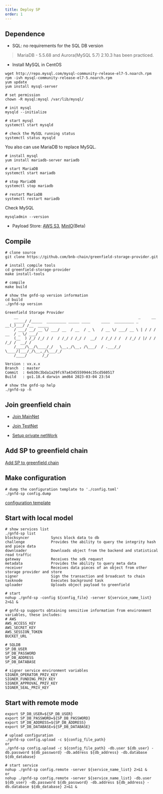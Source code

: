 ```yaml
---
title: Deploy SP
order: 1
---
```


## Dependence

* SQL: no requirements for the SQL DB version

> MariaDB - 5.5.68 and Aurora(MySQL 5.7) 2.10.3 has been practiced.

- Install MySQL in CentOS

```shell
wget http://repo.mysql.com/mysql-community-release-el7-5.noarch.rpm
rpm -ivh mysql-community-release-el7-5.noarch.rpm
yum update
yum install mysql-server

# set permission
chown -R mysql:mysql /var/lib/mysql/

# init mysql
mysqld --initialize

# start mysql
systemctl start mysqld

# check the MySQL running status
systemctl status mysqld
```

You also can use MariaDB to replace MySQL.

```shell
# install mysql
yum install mariadb-server mariadb 

# start MariaDB
systemctl start mariadb

# stop MariaDB
systemctl stop mariadb

# restart MariaDB
systemctl restart mariadb
```

Check MySQL

```shell
mysqladmin --version
```

- Payload Store: [AWS S3](https://aws.amazon.com/s3), [MinIO](https://min.io)(Beta)

## Compile

```shell
# clone source
git clone https://github.com/bnb-chain/greenfield-storage-provider.git

# install compile tools
cd greenfield-storage-provider
make install-tools 

# compile
make build

# show the gnfd-sp version information
cd build
./gnfd-sp version

Greenfield Storage Provider
    __                                                       _     __
    _____/ /_____  _________ _____ ____     ____  _________ _   __(_)___/ /__  _____
    / ___/ __/ __ \/ ___/ __  / __  / _ \   / __ \/ ___/ __ \ | / / / __  / _ \/ ___/
    (__  ) /_/ /_/ / /  / /_/ / /_/ /  __/  / /_/ / /  / /_/ / |/ / / /_/ /  __/ /
    /____/\__/\____/_/   \__,_/\__, /\___/  / .___/_/   \____/|___/_/\__,_/\___/_/
    /____/       /_/

Version : vx.x.x
Branch  : master
Commit  : 6eb30c3bda1a29fc97a4345559944c35cd560517
Build   : go1.18.4 darwin amd64 2023-03-04 23:54

# show the gnfd-sp help
./gnfd-sp -h
```

## Join greenfield chain

- [Join MainNet](https://github.com/bnb-chain/greenfield-docs/blob/master/src/guide/greenfield-blockchain/run-node/run-mainnet-node.md)

- [Join TestNet](https://github.com/bnb-chain/greenfield-docs/blob/master/src/guide/greenfield-blockchain/run-node/run-testnet-node.md)

- [Setup private netWork](https://github.com/bnb-chain/greenfield-docs/blob/master/src/guide/greenfield-blockchain/run-node/run-local-network.md)

## Add SP to greenfield chain

[Add SP to greenfield chain](https://github.com/bnb-chain/greenfield-docs/blob/master/src/guide/storage-provider/run-book/run-testnet-SP-node.md)

## Make configuration

```shell
# dump the configuration template to './config.toml'
./gnfd-sp config.dump
```

[configuration template](https://github.com/bnb-chain/greenfield-storage-provider/blob/master/config/config_template.toml)

## Start with local model
```shell
# show services list
./gnfd-sp list
blocksyncer          Syncs block data to db
challenge            Provides the ability to query the integrity hash and piece data
downloader           Downloads object from the backend and statistical read traffic
gateway              Receives the sdk request
metadata             Provides the ability to query meta data
receiver             Receives data pieces of an object from other storage provider and store
signer               Sign the transaction and broadcast to chain
tasknode             Executes background task
uploader             Uploads object payload to greenfield

# start 
nohup ./gnfd-sp -config ${config_file} -server ${service_name_list} 2>&1 &

# gnfd-sp supports obtaining sensitive information from environment variables, these includes:
# AWS
AWS_ACCESS_KEY 
AWS_SECRET_KEY
AWS_SESSION_TOKEN
BUCKET_URL

# SQLDB
SP_DB_USER
SP_DB_PASSWORD
SP_DB_ADDRESS
SP_DB_DATABASE

# signer service environment variables
SIGNER_OPERATOR_PRIV_KEY
SIGNER_FUNDING_PRIV_KEY
SIGNER_APPROVAL_PRIV_KEY
SIGNER_SEAL_PRIV_KEY
```

## Start with remote mode

```shell
export SP_DB_USER=${SP_DB_USER}
export SP_DB_PASSWORD=${SP_DB_PASSWORD}
export SP_DB_ADDRESS=${SP_DB_ADDRESS}
export SP_DB_DATABASE=${SP_DB_DATABASE}

# upload configuration
./gnfd-sp config.upload -c ${config_file_path}
or
./gnfd-sp config.upload -c ${config_file_path} -db.user ${db_user} -db.password ${db_password} -db.address ${db_address} -db.database ${db_database}

# start service
nohup ./gnfd-sp config.remote -server ${service_name_list} 2>&1 &
or 
nohup ./gnfd-sp config.remote -server ${service_name_list} -db.user ${db_user} -db.password ${db_password} -db.address ${db_address} -db.database ${db_database} 2>&1 &
```
